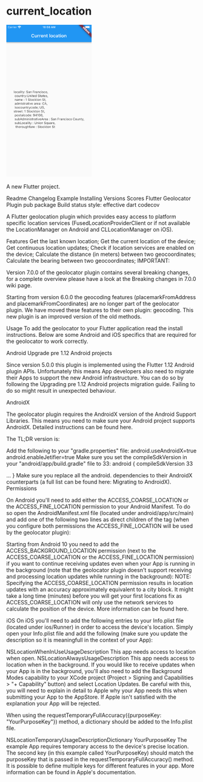 # current_location

<img src="https://github.com/Mirzaazmath/flutter_currentLocation/blob/main/assets/rsult.png" height="400">

A new Flutter project.

Readme
Changelog
Example
Installing
Versions
Scores
Flutter Geolocator Plugin
pub package Build status style: effective dart codecov

A Flutter geolocation plugin which provides easy access to platform specific location services (FusedLocationProviderClient or if not available the LocationManager on Android and CLLocationManager on iOS).

Features
Get the last known location;
Get the current location of the device;
Get continuous location updates;
Check if location services are enabled on the device;
Calculate the distance (in meters) between two geocoordinates;
Calculate the bearing between two geocoordinates;
IMPORTANT:

Version 7.0.0 of the geolocator plugin contains several breaking changes, for a complete overview please have a look at the Breaking changes in 7.0.0 wiki page.

Starting from version 6.0.0 the geocoding features (placemarkFromAddress and placemarkFromCoordinates) are no longer part of the geolocator plugin. We have moved these features to their own plugin: geocoding. This new plugin is an improved version of the old methods.

Usage
To add the geolocator to your Flutter application read the install instructions. Below are some Android and iOS specifics that are required for the geolocator to work correctly.

Android
Upgrade pre 1.12 Android projects

Since version 5.0.0 this plugin is implemented using the Flutter 1.12 Android plugin APIs. Unfortunately this means App developers also need to migrate their Apps to support the new Android infrastructure. You can do so by following the Upgrading pre 1.12 Android projects migration guide. Failing to do so might result in unexpected behaviour.

AndroidX

The geolocator plugin requires the AndroidX version of the Android Support Libraries. This means you need to make sure your Android project supports AndroidX. Detailed instructions can be found here.

The TL;DR version is:

Add the following to your "gradle.properties" file:
android.useAndroidX=true
android.enableJetifier=true
Make sure you set the compileSdkVersion in your "android/app/build.gradle" file to 33:
android {
compileSdkVersion 33

...
}
Make sure you replace all the android. dependencies to their AndroidX counterparts (a full list can be found here: Migrating to AndroidX).
Permissions

On Android you'll need to add either the ACCESS_COARSE_LOCATION or the ACCESS_FINE_LOCATION permission to your Android Manifest. To do so open the AndroidManifest.xml file (located under android/app/src/main) and add one of the following two lines as direct children of the <manifest> tag (when you configure both permissions the ACCESS_FINE_LOCATION will be used by the geolocator plugin):

<uses-permission android:name="android.permission.ACCESS_FINE_LOCATION" />
<uses-permission android:name="android.permission.ACCESS_COARSE_LOCATION" />
Starting from Android 10 you need to add the ACCESS_BACKGROUND_LOCATION permission (next to the ACCESS_COARSE_LOCATION or the ACCESS_FINE_LOCATION permission) if you want to continue receiving updates even when your App is running in the background (note that the geolocator plugin doesn't support receiving and processing location updates while running in the background):

<uses-permission android:name="android.permission.ACCESS_BACKGROUND_LOCATION" />
NOTE: Specifying the ACCESS_COARSE_LOCATION permission results in location updates with an accuracy approximately equivalent to a city block. It might take a long time (minutes) before you will get your first locations fix as ACCESS_COARSE_LOCATION will only use the network services to calculate the position of the device. More information can be found here.




iOS
On iOS you'll need to add the following entries to your Info.plist file (located under ios/Runner) in order to access the device's location. Simply open your Info.plist file and add the following (make sure you update the description so it is meaningfull in the context of your App):

<key>NSLocationWhenInUseUsageDescription</key>
<string>This app needs access to location when open.</string>
<key>NSLocationAlwaysUsageDescription</key>
<string>This app needs access to location when in the background.</string>
If you would like to receive updates when your App is in the background, you'll also need to add the Background Modes capability to your XCode project (Project > Signing and Capabilities > "+ Capability" button) and select Location Updates. Be careful with this, you will need to explain in detail to Apple why your App needs this when submitting your App to the AppStore. If Apple isn't satisfied with the explanation your App will be rejected.

When using the requestTemporaryFullAccuracy({purposeKey: "YourPurposeKey"}) method, a dictionary should be added to the Info.plist file.

<key>NSLocationTemporaryUsageDescriptionDictionary</key>
<dict>
<key>YourPurposeKey</key>
<string>The example App requires temporary access to the device&apos;s precise location.</string>
</dict>
The second key (in this example called YourPurposeKey) should match the purposeKey that is passed in the requestTemporaryFullAccuracy() method. It is possible to define multiple keys for different features in your app. More information can be found in Apple's documentation.
